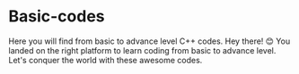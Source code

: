 # Basic-codes
Here you will find from basic to advance level C++ codes.
Hey there! :blush:
You landed on the right platform to learn coding from basic to advance level.
Let's conquer the world with these awesome codes. 

